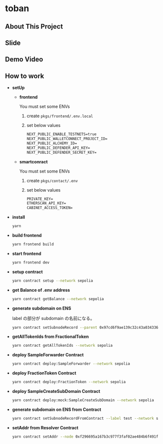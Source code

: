 # toban

## About This Project

## Slide

## Demo Video

## How to work

- **setUp**

  - **frontend**

    You must set some ENVs

    1. create `pkgs/frontend/.env.local`

    2. set below values

       ```txt
       NEXT_PUBLIC_ENABLE_TESTNETS=true
       NEXT_PUBLIC_WALLETCONNECT_PROJECT_ID=
       NEXT_PUBLIC_ALCHEMY_ID=
       NEXT_PUBLIC_DEFENDER_API_KEY=
       NEXT_PUBLIC_DEFENDER_SECRET_KEY=
       ```

  - **smartconract**

    You must set some ENVs

    1. create `pkgs/contact/.env`

    2. set below values

       ```txt
       PRIVATE_KEY=
       ETHERSCAN_API_KEY=
       CABINET_ACCESS_TOKEN=
       ```

- **install**

  ```bash
  yarn
  ```

- **build frontend**

  ```bash
  yarn frontend build
  ```

- **start frontend**

  ```bash
  yarn frontend dev
  ```

- **setup contract**

  ```bash
  yarn contract setup --network sepolia
  ```

- **get Balance of .env address**

  ```bash
  yarn contract getBalance --network sepolia
  ```

- **generate subdomain on ENS**

  label の部分が subdomain の名前になる。

  ```bash
  yarn contract setSubnodeRecord --parent 0x97cd6f9ae139c32c43a0343366f02acaf191af1d32ff86da66b9a672d120944c --label test5 --owner 0xd51b4abd15ff578d61047235D8D42bc030D19682 --resolver 0x8FADE66B79cC9f707aB26799354482EB93a5B7dD --network sepolia
  ```

- **getAllTokenIds from FractionalToken**

  ```bash
  yarn contract getAllTokenIds --network sepolia
  ```

- **deploy SampleForwarder Contract**

  ```bash
  yarn contract deploy:SampleForwarder --network sepolia
  ```

- **deploy FractionToken Contract**

  ```bash
  yarn contract deploy:FractionToken --network sepolia
  ```

- **deploy SampleCreateSubDomain Contract**

  ```bash
  yarn contract deploy:mock:SampleCreateSubDomain --network sepolia
  ```

- **generate subdomain on ENS from Contract**

  ```bash
  yarn contract setSubnodeRecordFromContract --label test --network sepolia
  ```

- **setAddr from Resolver Contract**

  ```bash
  yarn contract setAddr --node 0xf296695a167b3c977f3faf02ae484b6f491fb61ba4160ba43c210a93e61dd886 --addr 0x06eDd105B205Eae5d6A2D319c2605F4C632073E4  --network sepolia
  ```
